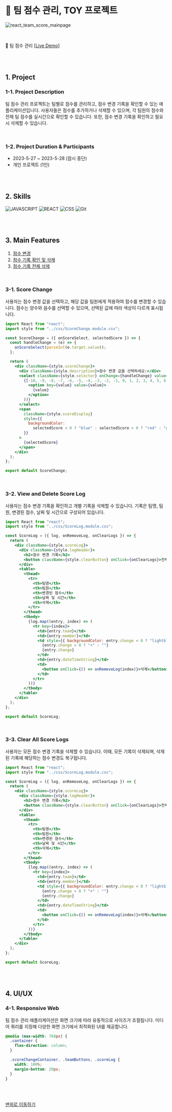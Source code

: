 # 📌 팀 점수 관리, TOY 프로젝트

![react_team_score_mainpage](https://github.com/hurjw98/react-team-score/assets/157206299/8f370866-fba3-480c-ae7b-316c7b7bdba8)

<br/>

🔗 팀 점수 관리 [[Live Demo](#)]  <!-- 여기에 실제 데모 링크를 넣으세요 -->

<br/>
<br/>

## 1. Project

### 1-1. Project Description

팀 점수 관리 프로젝트는 팀별로 점수를 관리하고, 점수 변경 기록을 확인할 수 있는 애플리케이션입니다. 사용자들은 점수를 추가하거나 삭제할 수 있으며, 각 팀원의 점수와 전체 팀 점수를 실시간으로 확인할 수 있습니다. 또한, 점수 변경 기록을 확인하고 필요시 삭제할 수 있습니다.

<br/>

### 1-2. Project Duration & Participants

- 2023-5-27 ~ 2023-5-28 (잠시 중단)
- 개인 프로젝트 (1인)

<br/>
<br/>

## 2. Skills

![JAVASCRIPT](https://img.shields.io/badge/JavaScript-f6e158?style=for-the-badge&logo=JavaScript&logoColor=ffffff)
![REACT](https://img.shields.io/badge/react-61DAFB?style=for-the-badge&logo=react&logoColor=ffffff)
![CSS](https://img.shields.io/badge/CSS-1572B6?style=for-the-badge&logo=css3&logoColor=ffffff)
![Git](https://img.shields.io/badge/Git-f05032?style=for-the-badge&logo=git&logoColor=ffffff)

<br/>
<br/>

## 3. Main Features

1. [점수 변경](#3-1-score-change)
2. [점수 기록 확인 및 삭제](#3-2-view-and-delete-score-log)
3. [점수 기록 전체 삭제](#3-3-clear-all-score-logs)

<br/>

### 3-1. Score Change

사용자는 점수 변경 값을 선택하고, 해당 값을 팀원에게 적용하여 점수를 변경할 수 있습니다. 점수는 양수와 음수를 선택할 수 있으며, 선택된 값에 따라 색상이 다르게 표시됩니다.

```jsx
import React from "react";
import style from "../css/ScoreChange.module.css";

const ScoreChange = ({ onScoreSelect, selectedScore }) => {
  const handleChange = (e) => {
    onScoreSelect(parseInt(e.target.value));
  };

  return (
    <div className={style.scoreChange}>
      <div className={style.description}>점수 변경 값을 선택하세요:</div>
      <select className={style.selector} onChange={handleChange} value={selectedScore}>
        {[-10, -9, -8, -7, -6, -5, -4, -3, -2, -1, 0, 1, 2, 3, 4, 5, 6, 7, 8, 9, 10].map((value) => (
          <option key={value} value={value}>
            {value}
          </option>
        ))}
      </select>
      <span
        className={style.scoreDisplay}
        style={{
          backgroundColor:
            selectedScore < 0 ? "blue" : selectedScore > 0 ? "red" : "gray",
        }}
      >
        {selectedScore}
      </span>
    </div>
  );
};

export default ScoreChange;
```

<br/>

### 3-2. View and Delete Score Log
사용자는 점수 변경 기록을 확인하고 개별 기록을 삭제할 수 있습니다. 기록은 팀명, 팀원, 변경된 점수, 날짜 및 시간으로 구성되어 있습니다.


```jsx
import React from "react";
import style from "../css/ScoreLog.module.css";

const ScoreLog = ({ log, onRemoveLog, onClearLogs }) => {
  return (
    <div className={style.scoreLog}>
      <div className={style.logHeader}>
        <h2>점수 변경 기록</h2>
        <button className={style.clearButton} onClick={onClearLogs}>전체 삭제</button>
      </div>
      <table>
        <thead>
          <tr>
            <th>팀명</th>
            <th>팀원</th>
            <th>변경된 점수</th>
            <th>날짜 및 시간</th>
            <th>삭제</th>
          </tr>
        </thead>
        <tbody>
          {log.map((entry, index) => (
            <tr key={index}>
              <td>{entry.team}</td>
              <td>{entry.member}</td>
              <td style={{ backgroundColor: entry.change < 0 ? "lightblue" : entry.change > 0 ? "lightcoral" : "lightgray" }}>
                {entry.change > 0 ? "+" : ""}
                {entry.change}
              </td>
              <td>{entry.dateTimeString}</td>
              <td>
                <button onClick={() => onRemoveLog(index)}>삭제</button>
              </td>
            </tr>
          ))}
        </tbody>
      </table>
    </div>
  );
};

export default ScoreLog;
```

<br/>

### 3-3. Clear All Score Logs
사용자는 모든 점수 변경 기록을 삭제할 수 있습니다. 이때, 모든 기록이 삭제되며, 삭제된 기록에 해당하는 점수 변경도 복구됩니다.


```jsx
import React from "react";
import style from "../css/ScoreLog.module.css";

const ScoreLog = ({ log, onRemoveLog, onClearLogs }) => {
  return (
    <div className={style.scoreLog}>
      <div className={style.logHeader}>
        <h2>점수 변경 기록</h2>
        <button className={style.clearButton} onClick={onClearLogs}>전체 삭제</button>
      </div>
      <table>
        <thead>
          <tr>
            <th>팀명</th>
            <th>팀원</th>
            <th>변경된 점수</th>
            <th>날짜 및 시간</th>
            <th>삭제</th>
          </tr>
        </thead>
        <tbody>
          {log.map((entry, index) => (
            <tr key={index}>
              <td>{entry.team}</td>
              <td>{entry.member}</td>
              <td style={{ backgroundColor: entry.change < 0 ? "lightblue" : entry.change > 0 ? "lightcoral" : "lightgray" }}>
                {entry.change > 0 ? "+" : ""}
                {entry.change}
              </td>
              <td>{entry.dateTimeString}</td>
              <td>
                <button onClick={() => onRemoveLog(index)}>삭제</button>
              </td>
            </tr>
          ))}
        </tbody>
      </table>
    </div>
  );
};

export default ScoreLog;
```

<br/>
<br/>

## 4. UI/UX

### 4-1. Responsive Web
팀 점수 관리 애플리케이션은 화면 크기에 따라 유동적으로 사이즈가 조절됩니다. 미디어 쿼리를 지정해 다양한 화면 크기에서 최적화된 UI를 제공합니다.

```css
@media (max-width: 768px) {
  .container {
    flex-direction: column;
  }

  .scoreChangeContainer, .teamButtons, .scoreLog {
    width: 100%;
    margin-bottom: 20px;
  }
}
```
<br/>
<br/>

[맨위로 이동하기](#-팀-점수-관리-토이-프로젝트)





